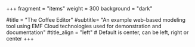 +++
fragment = "items"
weight = 300
background = "dark"

#title = "The Coffee Editor"
#subtitle= "An example web-based modeling tool using EMF Cloud technologies used for demonstration and documentation"
#title_align = "left" # Default is center, can be left, right or center
+++
